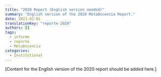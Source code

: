 ```yaml
---
title: "2020 Report (English version needed)"
summary: "English version of the 2020 MetaDocencia Report."
date: 2021-02-01
translationKey: "reporte-2020"
authors: []
tags:
  - informe
  - reporte
  - MetaDocencia
categories:
  - Institutional
---
```


[Content for the English version of the 2020 report should be added here.]
